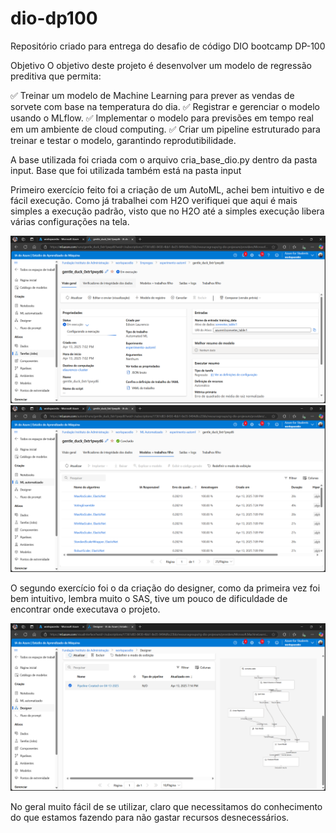 # dio-dp100
Repositório criado para entrega do desafio de código DIO bootcamp DP-100

Objetivo
O objetivo deste projeto é desenvolver um modelo de regressão preditiva que permita: 

✅ Treinar um modelo de Machine Learning para prever as vendas de sorvete com base na temperatura do dia.
✅ Registrar e gerenciar o modelo usando o MLflow.
✅ Implementar o modelo para previsões em tempo real em um ambiente de cloud computing.
✅ Criar um pipeline estruturado para treinar e testar o modelo, garantindo reprodutibilidade.


A base utilizada foi criada com o arquivo cria_base_dio.py dentro da pasta input.
Base que foi utilizada também está na pasta input

Primeiro exercício feito foi a criação de um AutoML, achei bem intuitivo e de fácil execução. Como já trabalhei com H2O verifiquei que aqui é mais simples a execução padrão, visto que no H2O até a simples execução libera várias configurações na tela.

<img src="https://github.com/elaurenco/dio-dp100/blob/main/inputs/auto_ml.png" alt="Execução do AutoML">

<img src="https://github.com/elaurenco/dio-dp100/blob/main/inputs/modelos_automl.png" alt="Modelos do AutoML">

O segundo exercício foi o da criação do designer, como da primeira vez foi bem intuitivo, lembra muito o SAS, tive um pouco de dificuldade de encontrar onde executava o projeto.

<img src="https://github.com/elaurenco/dio-dp100/blob/main/inputs/designer.png" alt="Designer">

No geral muito fácil de se utilizar, claro que necessitamos do conhecimento do que estamos fazendo para não gastar recursos desnecessários.

